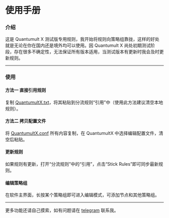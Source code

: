 # 使用手册

### 介绍

这是 Quantumult X 测试版专用规则，我开始将规则向策略组靠拢，这样的好处就是无论在你在国内还是境外均可以使用。因 Quantumult X 尚处初期测试阶段，存在很多不确定性，无法保证所有版本适用，当测试版本有更新时我会及时更新规则。

---

### 使用

#### 方法一 直接引用规则
复制 [QuantumultX.txt](https://raw.githubusercontent.com/GeQ1an/Rules/master/QuantumultX/QuantumultX.txt)，将其粘贴到分流规则“引用”中（使用此方法建议清空本地规则）。

#### 方法二 拷贝配置文件
将 [QuantumultX.conf](https://raw.githubusercontent.com/GeQ1an/Rules/master/QuantumultX/QuantumultX.conf) 所有内容复制，在 QuantumultX 中选择编辑配置文件，清空后粘贴。

#### 更新规则
如果规则有更新，打开“分流规则”中的“引用”，点击“Stick Rules”即可同步最新规则。

#### 编辑策略组
在软件主界面，长按某个策略组即可进入编辑模式，可添加节点和其他策略组。

---
更多功能还请自己摸索，如有问题请在 [telegram](https://t.me/GeQ1an) 联系我。
